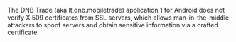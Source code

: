 The DNB Trade (aka lt.dnb.mobiletrade) application 1 for Android does not verify X.509 certificates from SSL servers, which allows man-in-the-middle attackers to spoof servers and obtain sensitive information via a crafted certificate.
